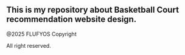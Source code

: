 ## This is my repository about Basketball Court recommendation website design.

@2025 FLUFYOS Copyright

All right reserved.
